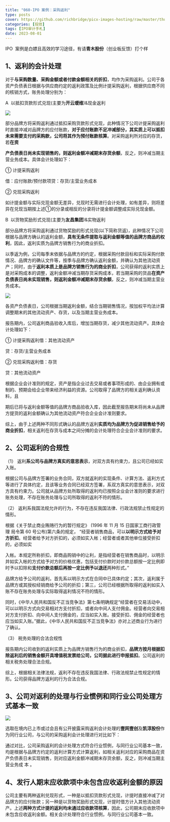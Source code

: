 ```yaml
---
title: "060-IPO 案例：采购返利"
type: posts
cover: https://github.com/richbridge/picx-images-hosting/raw/master/thumbnail/投技.jpg
categories: [投技]
tags: [IPO审计手札]
date: 2023-08-01
---
```

IPO  案例是白嫖且高效的学习途径，有请**青木股份**（创业板反馈）打个样

## 1、返利的会计处理

对于**与采购数量、采购金额或者付款金额相关的折扣**，均作为采购返利。公司于各资产负债表日根据与供应商约定的返利政策及比例计提采购返利，根据供应商不同的核销方式，账务处理分别为：

A  以抵扣货款形式兑现(主要为**开云瑷维**)&现金返利

![](https://img.richfan.site/ibank/IPO审计札记/060-IPO-案例：采购返利_1.webp)

部分品牌方将采购返利通过抵扣采购货款形式兑现，此种情况下公司计提采购返利时直接冲减对品牌方的应付账款，**对于应付账款不足冲减部分，其实质上可以抵扣未来需要支付的采购款，公司将其作为预付账款核算**。对采购返利所对应的存货，若**在资**

**产负债表日尚未实现销售的，则返利金额冲减期末存货余额**，反之，则冲减当期主营业务成本。具体会计处理如下：

① 计提采购返利

借：应付账款/预付款项贷：存货/主营业务成本

② 兑现采购返利

如计提金额与实际兑现金额无差异，兑现时无需进行会计处理，如有差异，则将差异在兑现当期按上述①的分录或相反的分录将计提金额调整成实际兑现金额。

B  以货物奖励形式兑现(主要为**友昌集团**)&实物返利

部分品牌方将采购返利通过货物奖励的形式兑现(以下简称货返)，此种情况下公司根据与品牌方确认的返利金额，**具有无条件提取与返利金额等值的品牌方商品的权利**，因此，返利实质为品牌方销售行为的商业折扣。

以季返为例，公司每季末依据与品牌方的约定，根据采购付款目标和实际采购付款情况、品牌方的确认文件等，按季与品牌方确认返利金额，并确认为其他流动资产；同时，由于**返利本质上是品牌方销售行为的商业折扣**，公司获得的返利实质上是对采购成本的调整，返利金额冲减当期存货采购成本，若当期采购的货品**在资产负债表日尚未实现销售，则返利金额冲减期末存货余额**，反之，则冲减当期主营业务成本。

![](https://img.richfan.site/ibank/IPO审计札记/060-IPO-案例：采购返利_2.webp)

各资产负债表日，公司根据当期返利金额，结合当期销售情况，按加权平均法计算调整期末的其他流动资产、存货，以及当期主营业务成本。

报告期内，公司返利商品验收入库后，增加当期存货，减少其他流动资产。具体会计处理如下：

① 计提采购返利借：其他流动资产

贷：存货/主营业务成本

② 兑现采购返利借：存货

贷：其他流动资产

根据企业会计准则的规定，资产是指企业过去交易或者事项形成的、由企业拥有或制的、预期会给企业带来经济利益的资源。公司取得了品牌方的相关返利确认资料，且

期后已将与返利金额等值的品牌方商品验收入库，因此截至报告期末将尚未从品牌方提货的返利金额确认为其他流动资产符合企业会计准则要求。

综上，由于上述两种不同形式确认的品牌方返利**实质均为品牌方为促进销售给予的商业折扣**，相关返利在存货与成本之间分摊的会计处理符合企业会计准则的要求。

## 2、公司返利的合规性

（1） 返利**系公司与品牌方真实的意思表示**，对双方具有约束力，且公司已经如实入账。

根据公司与品牌方签署的业务合同，双方就返利的实现条件、计算方法、返利方式等进行了具体约定，且该等业务合同已经双方签署，系双方真实的意思表示，对双方具有约束力。公司就从品牌方处所取得的返利均已按照企业会计准则的要求进行账务处理，不存在账务处理与公司所取得的返利不符的情形。

（2） 返利系我国法规允许的行为，不存在违反我国法律、行政法规禁止性规定的情形。

根据《关于禁止商业贿赂行为的暂行规定》 (1996 年 11 月 15 日国家工商行政管理 局令第 60 号公布)第六条的规定， “经营者销售商品，可以**以明示方式给予对方折扣**。经营者给予对方折扣的，必须如实入帐；经营者或者其他单位接受折扣的，必须如实

入帐。本规定所称折扣，即商品购销中的让利，是指经营者在销售商品时，以明示并如实入帐的方式给予对方的价格优惠，包括支付价款时对价款总额按一定比例即时予以扣除和**支付价款总额后再按一定比例予以退还**两种形式。”

品牌方给予公司的返利，首先系以明示方式在合同中已具体约定；其次，返利属于品牌方或其授权经销商给予公司的折扣；第三，公司已经根据所取得的返利如实入账不存在账务处理与实际取得返利情况不符的情形。

同时，《中华人民共和国反不正当竞争法》第七条明确规定“经营者在交易活动中，可以以明示方式向交易相对方支付折扣，或者向中间人支付佣金。经营者向交易相对方支付折扣、向中间人支付佣金的，应当如实入账。接受折扣、佣金的经营者也应当如实入账。”据此，《中华人民共和国反不正当竞争法》亦对上述商业行为进行了确认。

（3） 税务处理的合法合规性

报告期内公司收到的返利实质上为品牌方销售行为的商业折扣，**品牌方按月根据扣除返利后的销售金额开具增值税发票给公司，公司据此进行申报抵扣**。公司返利的相关税务处理合法合规。

综上，根据相关法律法规，返利不存在违反我国法律、行政法规禁止性规定的情形。公司获得品牌方返利的行为合法合规。

## 3、公司对返利的处理与行业惯例和同行业公司处理方式基本一致

![](https://img.richfan.site/ibank/IPO审计札记/060-IPO-案例：采购返利_3.webp)

选取在境内已上市或过会且有公开披露采购返利会计处理的**壹网壹创**及**凯淳股份**作为同行业公司，与公司的采购返利会计处理进行对比如下：

通过对比，公司采购返利的会计处理方式符合行业惯例，与同行业公司基本一致，均是根据与品牌方约定的返利计算方式计算返利，如相关返利对应的采购商品在资产负债表日未实现销售，则对应返利金额冲减期末存货余额，反之，则冲减当期主营业务成 本 。

## 4、发行人期末应收款项中未包含应收返利金额的原因

公司主要有两种返利兑现形式，一种是以抵扣货款形式兑现，计提时直接冲减了对品牌方的应付账款；另一种是以货物奖励形式兑现，计提时借方计入其他流动资产。上述**两种方式计提的返利均未通过应收款项核算**，因此，公司期末应收款项中未包含应收返利金额。相关会计处理符合行业惯例，与同行业公司基本一致。